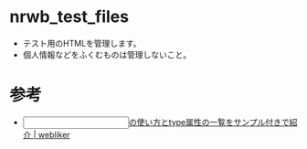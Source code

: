 # nrwb_test_files

- テスト用のHTMLを管理します。
- 個人情報などをふくむものは管理しないこと。

# 参考
- [<input>の使い方とtype属性の一覧をサンプル付きで紹介 \| webliker](https://webliker.info/39533/)
